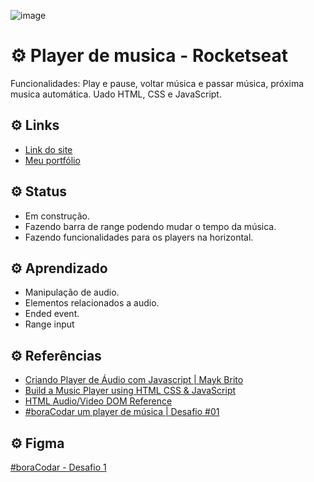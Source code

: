 ![image](https://user-images.githubusercontent.com/88604193/212443680-77762abc-a088-459b-a14a-462bd1bfe461.png)
<h1>⚙️ Player de musica - Rocketseat</h1>
<p>Funcionalidades: Play e pause, voltar música e passar música, próxima musica automática. Uado HTML, CSS e JavaScript.</p>
<h2>⚙️ Links</h2>
<ul>
  <li>
    <a href="https://sabrina1408.github.io/playerMusicaRocketseat/" target="_blank">Link do site</a>
  </li>
  <li>
    <a href="https://sabrinaalves.tk" target="_blank">Meu portfólio</a>
  </li>
</ul>
<h2>⚙️ Status</h2>
<ul>
  <li>Em construção.</li>
  <li>Fazendo barra de range podendo mudar o tempo da música.</li>
  <li>Fazendo funcionalidades para os players na horizontal.</li>
</ul>
<h2>⚙️ Aprendizado</h2>
<ul>
  <li>Manipulação de audio.</li>
  <li>Elementos relacionados a audio.</li>
  <li>Ended event.</li>
  <li>Range input</li>
</ul>
<h2>⚙️ Referências</h2>
<ul>
  <li><a href="https://www.youtube.com/watch?v=vqrjFnq3-uo" target="_blank">Criando Player de Áudio com Javascript | Mayk Brito</a></li>
  <li><a href="https://www.youtube.com/watch?v=oscPp3KghS8" target="_blank">Build a Music Player using HTML CSS & JavaScript
</a></li>
  <li><a href="https://www.w3schools.com/tags/ref_av_dom.asp" target="_blank">HTML Audio/Video DOM Reference</a></li>
  <li><a href="https://www.youtube.com/watch?v=M_eaBcany6Y&t=671s" target="_blank">#boraCodar um player de música | Desafio #01</a></li>
</ul>
<h2>⚙️ Figma</h2>
<a href="https://www.figma.com/file/zsBLDiODKQrJNDtBvfVkmW/%23boraCodar---Desafio-1-(Copy)?node-id=1%3A61&t=ulDmj9I0YHaZwt84-0" target="_blank">#boraCodar - Desafio 1</a>

<!-- https://www.youtube.com/watch?v=vqrjFnq3-uo -->
<!-- https://www.youtube.com/watch?v=oscPp3KghS8 -->
<!-- https://www.figma.com/file/zsBLDiODKQrJNDtBvfVkmW/%23boraCodar---Desafio-1-(Copy)?node-id=1%3A61&t=ulDmj9I0YHaZwt84-0 -->
<!-- https://www.w3schools.com/tags/ref_av_dom.asp -->